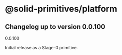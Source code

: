 # @solid-primitives/platform

## Changelog up to version 0.0.100

0.0.100

Initial release as a Stage-0 primitive.

